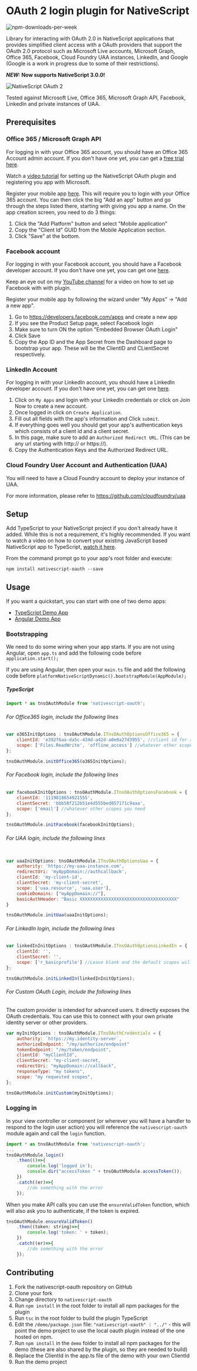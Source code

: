 # OAuth 2 login plugin for NativeScript

![npm-downloads-per-week](https://img.shields.io/npm/dw/nativescript-oauth.svg)

Library for interacting with OAuth 2.0 in NativeScript applications that provides simplified client access with a OAuth providers that support the OAuth 2.0 protocol such as Microsoft Live accounts, Microsoft Graph, Office 365, Facebook, Cloud Foundry UAA instances, LinkedIn, and Google (Google is a work in progress due to some of their restrictions).

***NEW:*** **Now supports NativeScript 3.0.0!**

<img src="https://raw.githubusercontent.com/alexziskind1/nativescript-oauth/master/docs/images/nativescript-oauth-logo.png" alt="NativeScript OAuth 2"/>
<br/>

Tested against Microsoft Live, Office 365, Microsoft Graph API, Facebook, LinkedIn and private instances of UAA.

## Prerequisites

### Office 365 / Microsoft Graph API
For logging in with your Office 365 account, you should have an Office 365 Account admin account. If you don't have one yet, you can get a [free trial here](https://products.office.com/en-us/try).

Watch a [video tutorial](https://youtu.be/nwf928oFGCM) for setting up the NativeScript OAuth plugin and registering you app with Microsoft.


Register your mobile app [here](https://apps.dev.microsoft.com). This will require you to login with your Office 365 account. You can then click the big "Add an app" button and go through the steps listed there, starting with giving you app a name. On the app creation screen, you need to do 3 things:

1. Click the "Add Platform" button and select "Mobile application"
2. Copy the "Client Id" GUID from the Mobile Application section.
3. Click "Save" at the bottom. 

### Facebook account
For logging in with your Facebook account, you should have a Facebook developer account. If you don't have one yet, you can get one [here](https://developers.facebook.com/).

Keep an eye out on my [YouTube channel](https://www.youtube.com/c/AlexanderZiskind) for a video on how to set up Facebook with with plugin.

Register your mobile app by following the wizard under "My Apps" -> "Add a new app".

1. Go to https://developers.facebook.com/apps and create a new app
2. If you see the Product Setup page, select Facebook login
3. Make sure to turn ON the option "Embedded Browser OAuth Login"
4. Click Save
5. Copy the App ID and the App Secret from the Dashboard page to bootstrap your app. These will be the ClientID and CLientSecret respectively.

### LinkedIn Account 
For logging in with your LinkedIn account, you should have a LinkedIn developer account. If you don't have one yet, you can get one [here](https://developer.linkedin.com/).
1. Click on `My Apps` and login with your LinkedIn credentials or click on Join Now to create a new account.
2. Once logged in click on `Create Application`.
3. Fill out all fields with the app's information and Click `submit`.
4. If everything goes well you should get your app's authentication keys which consists of a client id and a client secret.
5. In this page, make sure to add an `Authorized Redirect URL`. (This can be any url starting with http:// or https://). 
6. Copy the Authentication Keys and the Authorized Redirect URL.


### Cloud Foundry User Account and Authentication (UAA) 

You will need to have a Cloud Foundry account to deploy your instance of UAA.

For more information, please refer to https://github.com/cloudfoundry/uaa


## Setup

Add TypeScript to your NativeScript project if you don't already have it added. While this is not a requirement, it's highly recommended. If you want to watch a video on how to convert your existing JavaScript based NativeScript app to TypeScript, [watch it here](https://youtu.be/2JDXnduTlgs).

From the command prompt go to your app's root folder and execute:

```
npm install nativescript-oauth --save
```


## Usage

If you want a quickstart, you can start with one of two demo apps: 
- [TypeScript Demo App](https://github.com/alexziskind1/nativescript-oauth/tree/master/demo)
- [Angular Demo App](https://github.com/alexziskind1/nativescript-oauth/tree/master/demo-angular)


### Bootstrapping
We need to do some wiring when your app starts. If you are not using Angular, open `app.ts` and add the following code before `application.start();`

If you are using Angular, then open your `main.ts` file and add the following code before `platformNativeScriptDynamic().bootstrapModule(AppModule);`


##### TypeScript
```js
import * as tnsOAuthModule from 'nativescript-oauth';
```

###### For Office365 login, include the following lines

```js
var o365InitOptions : tnsOAuthModule.ITnsOAuthOptionsOffice365 = {
    clientId: 'e392f6aa-da5c-434d-a42d-a0e0a27d3955', //client id for application (GUID)
    scope: ['Files.ReadWrite', 'offline_access'] //whatever other scopes you need
};

tnsOAuthModule.initOffice365(o365InitOptions);
```


###### For Facebook login, include the following lines

```js
var facebookInitOptions : tnsOAuthModule.ITnsOAuthOptionsFacebook = {
    clientId: '1119818654921555',
    clientSecret: 'bbb58f212b51e4d555bed857171c9aaa',
    scope: ['email'] //whatever other scopes you need
};

tnsOAuthModule.initFacebook(facebookInitOptions);
```

###### For UAA login, include the following lines

```js

var uaaInitOptions: tnsOAuthModule.ITnsOAuthOptionsUaa = {
    authority: 'https://my-uaa-instance.com',
    redirectUri: 'myAppDomain://authcallback',
    clientId: 'my-client-id',
    clientSecret: 'my-client-secret',
    scope: ['uaa.resource', 'uaa.user'],
    cookieDomains: ["myAppDomain://"],
    basicAuthHeader: "Basic XXXXXXXXXXXXXXXXXXXXXXXXXXXXXXXXXXXXX"
}

tnsOAuthModule.initUaa(uaaInitOptions);

```


###### For LinkedIn login, include the following lines

```js
var linkedInInitOptions : tnsOAuthModule.ITnsOAuthOptionsLinkedIn = {
    clientId: '',
    clientSecret: '',
    scope: ['r_basicprofile'] //Leave blank and the default scopes will be used 
};

tnsOAuthModule.initLinkedIn(linkedInInitOptions);
```

###### For Custom OAuth Login, include the following lines

The custom provider is intended for advanced users. It directly exposes the OAuth credentials. You can use this to connect with your own private identity server or other providers.

```js
var myInitOptions : tnsOAuthModule.ITnsOAuthCredentials = {
    authority: `https://my.identity-server`,
    authorizeEndpoint: "/my/authorize/endpoint"
    tokenEndpoint: "/my/token/endpoint",
    clientId: "myClientId",
    clientSecret: "my-client-secret,
    redirectUri: "myAppDomain://callback",
    responseType: "my tokens",
    scope: "my requested scopes",
};

tnsOAuthModule.initCustom(myInitOptions);
```

### Logging in

In your view controller or component (or wherever you will have a handler to respond to the login user action) you will reference the ```nativescript-oauth``` module again and call the ```login``` function.

```js
import * as tnsOAuthModule from 'nativescript-oauth';
...
tnsOAuthModule.login()
    .then(()=>{
        console.log('logged in');
        console.dir("accessToken " + tnsOAuthModule.accessToken());
    })
    .catch((er)=>{
        //do something with the error
    });
```

When you make API calls you can use the ```ensureValidToken``` function, which will also ask you to authenticate, if the token is expired. 

```js
tnsOAuthModule.ensureValidToken()
    .then((token: string)=>{
        console.log('token: ' + token);
    })
    .catch((er)=>{
        //do something with the error
    });
```


## Contributing

1. Fork the nativescript-oauth repository on GitHub
1. Clone your fork
1. Change directory to ```nativescript-oauth```
1. Run ```npm install``` in the root folder to install all npm packages for the plugin
1. Run `tsc` in the root folder to build the plugin TypeScript
1. Edit the `/demo/package.json` file: `"nativescript-oauth" : "../"` - this will point the demo project to use the local oauth plugin instead of the one hosted on npm.
1. Run ```npm install``` in the `demo` folder to install all npm packages for the demo (these are also shared by the plugin, so they are needed to build)
1. Replace the ClientId in the app.ts file of the demo with your own ClientId
1. Run the demo project
